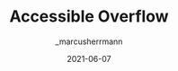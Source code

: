---
author: _marcusherrmann
date: 2021-06-07
layout: post.njk
tags:
  - article
  - accessibility
  - html
  - css
target_url: https://marcus.io/blog/accessible-overflow
title: Accessible Overflow
---